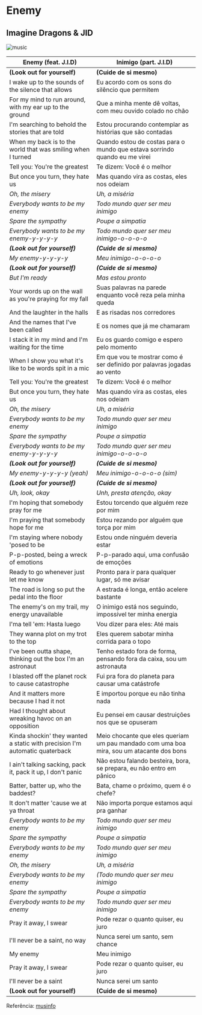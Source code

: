 # Enemy
## Imagine Dragons & JID

![music](https://i.im.ge/2022/11/24/SL8kwh.Sem-titulo.png)


| Enemy (feat. J.I.D)  | Inimigo (part. J.I.D)   |
| ------- | -------- |
|**(Look out for yourself)**|**(Cuide de si mesmo)**|
|I wake up to the sounds of the silence that allows|Eu acordo com os sons do silêncio que permitem|
|For my mind to run around, with my ear up to the ground|Que a minha mente dê voltas, com meu ouvido colado no chão|
|I'm searching to behold the stories that are told|Estou procurando contemplar as histórias que são contadas|
|When my back is to the world that was smiling when I turned|Quando estou de costas para o mundo que estava sorrindo quando eu me virei|
|Tell you: You're the greatest|Te dizem: Você é o melhor|
|But once you turn, they hate us|Mas quando vira as costas, eles nos odeiam|
|*Oh, the misery*|*Uh, a miséria*|
|*Everybody wants to be my enemy*|*Todo mundo quer ser meu inimigo*|
|*Spare the sympathy*|*Poupe a simpatia*|
|*Everybody wants to be my enemy-y-y-y-y*|*Todo mundo quer ser meu inimigo-o-o-o-o*|
|***(Look out for yourself)***|***(Cuide de si mesmo)***|
|*My enemy-y-y-y-y*|*Meu inimigo-o-o-o-o*|
|***(Look out for yourself)***|***(Cuide de si mesmo)***|
|*But I'm ready*|*Mas estou pronto*|
|Your words up on the wall as you'rе praying for my fall|Suas palavras na parede enquanto você reza pela minha queda|
|And the laughter in thе halls|E as risadas nos corredores|
|And the names that I've been called|E os nomes que já me chamaram|
|I stack it in my mind and I'm waiting for the time|Eu os guardo comigo e espero pelo momento|
|When I show you what it's like to be words spit in a mic|Em que vou te mostrar como é ser definido por palavras jogadas ao vento|
|Tell you: You're the greatest|Te dizem: Você é o melhor|
|But once you turn, they hate us|Mas quando vira as costas, eles nos odeiam|
|*Oh, the misery*|*Uh, a miséria*|
|*Everybody wants to be my enemy*|*Todo mundo quer ser meu inimigo*|
|*Spare the sympathy*|*Poupe a simpatia*|
|*Everybody wants to be my enemy-y-y-y-y*|*Todo mundo quer ser meu inimigo-o-o-o-o*|
|***(Look out for yourself)***|***(Cuide de si mesmo)***|
|*My enemy-y-y-y-y (yeah)*|*Meu inimigo-o-o-o-o (sim)*|
|***(Look out for yourself)***|***(Cuide de si mesmo)***|
|*Uh, look, okay*|*Unh, presta atenção, okay*|
|I'm hoping that somebody pray for me|Estou torcendo que alguém reze por mim|
|I'm praying that somebody hope for me|Estou rezando por alguém que torça por mim|
|I'm staying where nobody 'posed to be|Estou onde ninguém deveria estar|
|P-p-posted, being a wreck of emotions|P-p-parado aqui, uma confusão de emoções|
|Ready to go whenever just let me know|Pronto para ir para qualquer lugar, só me avisar|
|The road is long so put the pedal into the floor|A estrada é longa, então acelere bastante|
|The enemy's on my trail, my energy unavailable|O inimigo está nos seguindo, impossível ter minha energia|
|I'ma tell 'em: Hasta luego|Vou dizer para eles: Até mais|
|They wanna plot on my trot to the top|Eles querem sabotar minha corrida para o topo|
|I've been outta shape, thinking out the box I'm an astronaut|Tenho estado fora de forma, pensando fora da caixa, sou um astronauta|
|I blasted off the planet rock to cause catastrophe|Fui pra fora do planeta para causar uma catástrofe|
|And it matters more because I had it not|E importou porque eu não tinha nada|
|Had I thought about wreaking havoc on an opposition|Eu pensei em causar destruições nos que se opuseram|
|Kinda shockin' they wanted a static with precision I'm automatic quaterback|Meio chocante que eles queriam um pau mandado com uma boa mira, sou um atacante dos bons|
|I ain't talking sacking, pack it, pack it up, I don't panic|Não estou falando besteira, bora, se prepara, eu não entro em pânico|
|Batter, batter up, who the baddest?|Bata, chame o próximo, quem é o chefe?|
|It don't matter 'cause we at ya throat|Não importa porque estamos aqui pra ganhar|
|*Everybody wants to be my enemy*|*Todo mundo quer ser meu inimigo*|
|*Spare the sympathy*|*Poupe a simpatia*|
|*Everybody wants to be my enemy*|*Todo mundo quer ser meu inimigo*|
|*Oh, the misery*|*Uh, a miséria*|
|*Everybody wants to be my enemy*|*(Todo mundo quer ser meu inimigo*|
|*Spare the sympathy*|*Poupe a simpatia*|
|*Everybody wants to be my enemy*|*Todo mundo quer ser meu inimigo*|
|Pray it away, I swear|Pode rezar o quanto quiser, eu juro|
|I'll never be a saint, no way|Nunca serei um santo, sem chance|
|My enemy|Meu inimigo|
|Pray it away, I swear|Pode rezar o quanto quiser, eu juro|
|I'll never be a saint|Nunca serei um santo|
|**(Look out for yourself)**|**(Cuide de si mesmo)**|

Referência:  [musinfo](https://pt.musinfo.net/lyrics/imagine-dragons/enemy)





